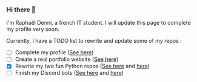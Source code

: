 ### Hi there 👋

I'm Raphaël Denni, a french IT student. I will update this page to complete my profile very soon. 

Currently, I have a TODO list to rewrite and update some of my repos :

- [ ] Complete my profile ([See here](https://github.com/raphaeldenni/raphaeldenni))
- [ ] Create a real portfolio website ([See here](https://github.com/raphaeldenni/raphaeldenni.github.io))
- [x] Rewrite my two fun Python repos ([See here](https://github.com/raphaeldenni/zorglangue-traductor) and [here](https://github.com/raphaeldenni/dvd-player-sleep))
- [ ] Finish my Discord bots ([See here](https://github.com/raphaeldenni/NewsBot) and [here](https://github.com/raphaeldenni/CleanBot))

<!--
**raphaeldenni/raphaeldenni** is a ✨ _special_ ✨ repository because its `README.md` (this file) appears on your GitHub profile.

Here are some ideas to get you started:

- 🔭 I’m currently working on ...
- 🌱 I’m currently learning ...
- 👯 I’m looking to collaborate on ...
- 🤔 I’m looking for help with ...
- 💬 Ask me about ...
- 📫 How to reach me: ...
- 😄 Pronouns: ...
- ⚡ Fun fact: ...
-->
